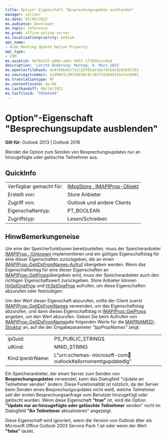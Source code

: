```yaml
---
title: Option"-Eigenschaft "Besprechungsupdate ausblenden"
manager: soliver
ms.date: 03/09/2015
ms.audience: Developer
ms.topic: reference
ms.prod: office-online-server
ms.localizationpriority: medium
api_name:
- Hide Meeting Update Option Property
api_type:
- COM
ms.assetid: 9e7b413f-a88a-a4ec-8d57-1f3058cce4a4
description: 'Letzte Änderung: Montag, 9. März 2015'
ms.openlocfilehash: ee97b6bde17a1129781de18e7d16d142d3b97193
ms.sourcegitcommit: a1d9041c20256616c9c183f7d1049142a7ac6991
ms.translationtype: MT
ms.contentlocale: de-DE
ms.lasthandoff: 09/24/2021
ms.locfileid: "59564344"
---
```

# <a name="hide-meeting-update-option-property"></a>Option"-Eigenschaft "Besprechungsupdate ausblenden"

  
  
**Gilt für**: Outlook 2013 | Outlook 2016 
  
Blendet die Option zum Senden von Besprechungsupdates nur an hinzugefügte oder gelöschte Teilnehmer aus.
  
## <a name="quick-info"></a>QuickInfo

|||
|:-----|:-----|
|Verfügbar gemacht für:  <br/> |[IMsgStore : IMAPIProp-Objekt](imsgstoreimapiprop.md)  <br/> |
|Erstellt von:  <br/> |Store Anbieter  <br/> |
|Zugriff von:  <br/> |Outlook und andere Clients  <br/> |
|Eigenschaftentyp:  <br/> |PT_BOOLEAN  <br/> |
|Zugriffstyp:  <br/> |Lesen/Schreiben  <br/> |
   
## <a name="remarks"></a>HinwBemerkungeneise

Um eine der Speicherfunktionen bereitzustellen, muss der Speicheranbieter [IMAPIProp : IUnknown](imapipropiunknown.md) implementieren und ein gültiges Eigenschaftstag für eine dieser Eigenschaften zurückgeben, die an einen [IMAPIProp::GetIDsFromNames-Aufruf](imapiprop-getidsfromnames.md) übergeben werden. Wenn das Eigenschaftentag für eine dieser Eigenschaften an [IMAPIProp::GetProps](imapiprop-getprops.md)übergeben wird, muss der Speicheranbieter auch den richtigen Eigenschaftswert zurückgeben. Store Anbieter können [HrGetOneProp](hrgetoneprop.md) und [HrSetOneProp](hrsetoneprop.md) aufrufen, um diese Eigenschaften abzurufen oder festzulegen. 
  
Um den Wert dieser Eigenschaft abzurufen, sollte der Client zuerst [IMAPIProp::GetIDsFromNames](imapiprop-getidsfromnames.md) verwenden, um das Eigenschaftstag abzurufen, und dann dieses Eigenschaftstag in [IMAPIProp::GetProps](imapiprop-getprops.md) angeben, um den Wert abzurufen. Geben Sie beim Aufrufen von [IMAPIProp::GetIDsFromNames](imapiprop-getidsfromnames.md)die folgenden Werte für die [MAPINAMEID-Struktur](mapinameid.md) an, auf die der Eingabeparameter  _"lppPropNames"_ zeigt:
  
|||
|:-----|:-----|
|lpGuid:  <br/> |PS_PUBLIC_STRINGS  <br/> |
|ulKind:  <br/> |MNID_STRING  <br/> |
|Kind.lpwstrName:  <br/> |L"urn:schemas-microsoft-com:office:outlook#allornonemtgupdatedlg"  <br/> |
   
Ein Speicheranbieter, der einen Server zum Senden von **Besprechungsupdates** verwendet, kann das Dialogfeld "Update an Teilnehmer senden" ändern. Diese Funktionalität ist nützlich, da der Server beim Senden eines Besprechungsupdates nicht weiß, welche Teilnehmer seit der ersten Besprechungsanfrage vom Benutzer hinzugefügt oder gelöscht wurden. Wenn diese Eigenschaft **"true"** ist, wird die Option **"Update nur an hinzugefügte oder gelöschte Teilnehmer** senden" nicht im Dialogfeld **"An Teilnehmer** aktualisieren" angezeigt. 
  
Diese Eigenschaft wird ignoriert, wenn die Version von Outlook älter als Microsoft Office Outlook 2003 Service Pack 1 ist oder wenn der Wert **"false"** lautet.
  

